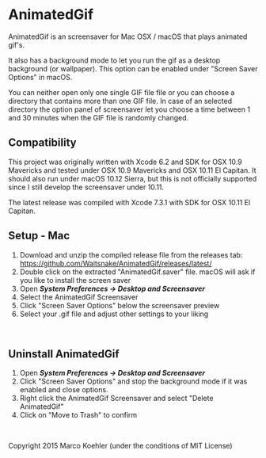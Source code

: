 # AnimatedGif

AnimatedGif is an screensaver for Mac OSX / macOS that plays animated gif's.

It also has a background mode to let you run the gif as a desktop background (or wallpaper).
This option can be enabled under "Screen Saver Options" in macOS.

You can neither open only one single GIF file file or you can choose a directory that contains more than one GIF file. In case of an selected directory the option panel of screensaver let you choose a time between 1 and 30 minutes when the GIF file is randomly changed.
<br>

## Compatibility

This project was originally written with Xcode 6.2 and SDK for OSX 10.9 Mavericks and tested under OSX 10.9 Mavericks and OSX 10.11 El Capitan. It should also run under macOS 10.12 Sierra, but this is not officially supported since I still develop the screensaver under 10.11.

The latest release was compiled with Xcode 7.3.1 with SDK for OSX 10.11 El Capitan.
<br>

## Setup - Mac

1. Download and unzip the compiled release file from the releases tab: https://github.com/Waitsnake/AnimatedGif/releases/latest/
2. Double click on the extracted "AnimatedGif.saver" file. macOS will ask if you like to install the screen saver
3. Open ***System Preferences -> Desktop and Screensaver***
4. Select the AnimatedGif Screensaver
5. Click "Screen Saver Options" below the screensaver preview
6. Select your .gif file and adjust other settings to your liking
<br>


## Uninstall AnimatedGif
1. Open ***System Preferences -> Desktop and Screensaver***
2. Click "Screen Saver Options" and stop the background mode if it was enabled and close options.
3. Right click the AnimatedGif Screensaver and select "Delete AnimatedGif"
4. Click on "Move to Trash" to confirm
<br>


Copyright 2015 Marco Koehler
(under the conditions of MIT License)
